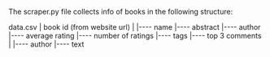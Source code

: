 The scraper.py file collects info of books in the following structure:

data.csv
    |
    book id (from website url)
            |
            |---- name
            |---- abstract
            |---- author
            |---- average rating
            |---- number of ratings
            |---- tags
            |---- top 3 comments
                    |
                    |---- author
                    |---- text